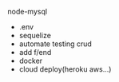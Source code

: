 node-mysql

- .env
- sequelize
- automate testing crud
- add f/end
- docker
- cloud deploy(heroku aws...)